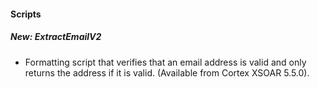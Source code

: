 
#### Scripts
##### New: ExtractEmailV2
- Formatting script that verifies that an email address is valid and only returns the address if it is valid. (Available from Cortex XSOAR 5.5.0).
